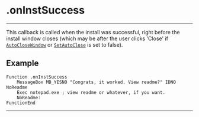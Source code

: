 # .onInstSuccess

---

This callback is called when the install was successful, right before the install window closes (which may be after the user clicks 'Close' if [`AutoCloseWindow`][1] or [`SetAutoClose`][2] is set to false).

## Example

	Function .onInstSuccess
		MessageBox MB_YESNO "Congrats, it worked. View readme?" IDNO NoReadme
		Exec notepad.exe ; view readme or whatever, if you want.
		NoReadme:
	FunctionEnd

---

[1]: ../Reference/AutoCloseWindow.md
[2]: ../Reference/SetAutoClose.md